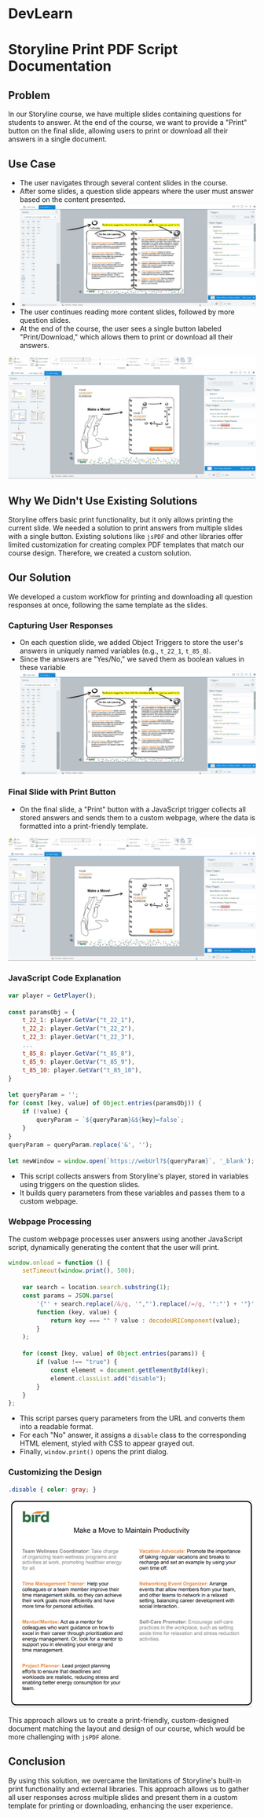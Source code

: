 # DevLearn

# Storyline Print PDF Script Documentation

## Problem

In our Storyline course, we have multiple slides containing questions for students to answer. At the end of the course, we want to provide a "Print" button on the final slide, allowing users to print or download all their answers in a single document.

## Use Case

- The user navigates through several content slides in the course.
- After some slides, a question slide appears where the user must answer based on the content presented.
- ![](assets/20241029_125100_image.png)
- The user continues reading more content slides, followed by more question slides.
- At the end of the course, the user sees a single button labeled "Print/Download," which allows them to print or download all their answers.

![](assets/20241029_125121_image.png)

## Why We Didn't Use Existing Solutions

Storyline offers basic print functionality, but it only allows printing the current slide. We needed a solution to print answers from multiple slides with a single button. Existing solutions like `jsPDF` and other libraries offer limited customization for creating complex PDF templates that match our course design. Therefore, we created a custom solution.

## Our Solution

We developed a custom workflow for printing and downloading all question responses at once, following the same template as the slides.

### Capturing User Responses

- On each question slide, we added Object Triggers to store the user's answers in uniquely named variables (e.g., `t_22_1`, `t_85_8`).
- Since the answers are "Yes/No," we saved them as boolean values in these variable![1730227924482](image/README/1730227924482.png)

### Final Slide with Print Button

- On the final slide, a "Print" button with a JavaScript trigger collects all stored answers and sends them to a custom webpage, where the data is formatted into a print-friendly template.

![1730227947952](image/README/1730227947952.png)

### JavaScript Code Explanation

```javascript
var player = GetPlayer();

const paramsObj = {
    t_22_1: player.GetVar("t_22_1"),
    t_22_2: player.GetVar("t_22_2"),
    t_22_3: player.GetVar("t_22_3"),
    ...
    t_85_8: player.GetVar("t_85_8"),
    t_85_9: player.GetVar("t_85_9"),
    t_85_10: player.GetVar("t_85_10"),
}

let queryParam = '';
for (const [key, value] of Object.entries(paramsObj)) {
    if (!value) {
        queryParam = `${queryParam}&${key}=false`;
    }
}
queryParam = queryParam.replace('&', '');

let newWindow = window.open(`https://webUrl?${queryParam}`, '_blank');
```

- This script collects answers from Storyline's player, stored in variables using triggers on the question slides.
- It builds query parameters from these variables and passes them to a custom webpage.

### Webpage Processing

The custom webpage processes user answers using another JavaScript script, dynamically generating the content that the user will print.

```javascript
window.onload = function () {
    setTimeout(window.print(), 500);

    var search = location.search.substring(1);
    const params = JSON.parse(
        '{"' + search.replace(/&/g, '","').replace(/=/g, '":"') + '"}',
        function (key, value) {
            return key === "" ? value : decodeURIComponent(value);
        }
    );

    for (const [key, value] of Object.entries(params)) {
        if (value !== "true") {
            const element = document.getElementById(key);
            element.classList.add("disable");
        }
    }
};
```

- This script parses query parameters from the URL and converts them into a readable format.
- For each "No" answer, it assigns a `disable` class to the corresponding HTML element, styled with CSS to appear grayed out.
- Finally, `window.print()` opens the print dialog.

### Customizing the Design

```css
.disable { color: gray; }
```

![1730227980791](image/README/1730227980791.png)

This approach allows us to create a print-friendly, custom-designed document matching the layout and design of our course, which would be more challenging with `jsPDF` alone.

## Conclusion

By using this solution, we overcame the limitations of Storyline's built-in print functionality and external libraries. This approach allows us to gather all user responses across multiple slides and present them in a custom template for printing or downloading, enhancing the user experience.
